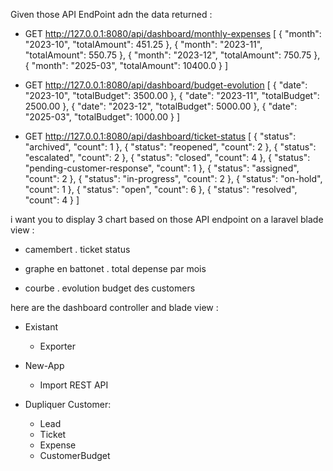 Given those API EndPoint adn the data returned : 

- GET http://127.0.0.1:8080/api/dashboard/monthly-expenses
[
    {
        "month": "2023-10",
        "totalAmount": 451.25
    },
    {
        "month": "2023-11",
        "totalAmount": 550.75
    },
    {
        "month": "2023-12",
        "totalAmount": 750.75
    },
    {
        "month": "2025-03",
        "totalAmount": 10400.0
    }
]


- GET http://127.0.0.1:8080/api/dashboard/budget-evolution
[
    {
        "date": "2023-10",
        "totalBudget": 3500.00
    },
    {
        "date": "2023-11",
        "totalBudget": 2500.00
    },
    {
        "date": "2023-12",
        "totalBudget": 5000.00
    },
    {
        "date": "2025-03",
        "totalBudget": 1000.00
    }
]

- GET http://127.0.0.1:8080/api/dashboard/ticket-status
[
    {
        "status": "archived",
        "count": 1
    },
    {
        "status": "reopened",
        "count": 2
    },
    {
        "status": "escalated",
        "count": 2
    },
    {
        "status": "closed",
        "count": 4
    },
    {
        "status": "pending-customer-response",
        "count": 1
    },
    {
        "status": "assigned",
        "count": 2
    },
    {
        "status": "in-progress",
        "count": 2
    },
    {
        "status": "on-hold",
        "count": 1
    },
    {
        "status": "open",
        "count": 6
    },
    {
        "status": "resolved",
        "count": 4
    }
]

i want you to display 3 chart based on those API endpoint on a laravel blade view : 
- camembert
    . ticket status

- graphe en battonet
    . total depense par mois

- courbe
    . evolution budget des customers

here are the dashboard controller and blade view : 



- Existant
    - Exporter

- New-App
    - Import REST API


- Dupliquer
Customer:
    - Lead
    - Ticket 
    - Expense
    - CustomerBudget